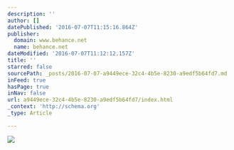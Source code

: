 ```yaml
---
description: ''
author: []
datePublished: '2016-07-07T11:15:16.864Z'
publisher:
  domain: www.behance.net
  name: behance.net
dateModified: '2016-07-07T11:12:12.157Z'
title: ''
starred: false
sourcePath: _posts/2016-07-07-a9449ece-32c4-4b5e-8230-a9edf5b64fd7.md
inFeed: true
hasPage: true
inNav: false
url: a9449ece-32c4-4b5e-8230-a9edf5b64fd7/index.html
_context: 'http://schema.org'
_type: Article

---
```

![](https://mir-s3-cdn-cf.behance.net/project_modules/1400/54e35837683199.57487a458fc81.jpg)